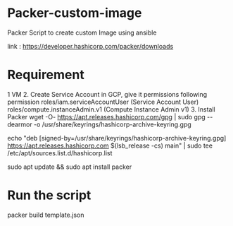# Packer-custom-image
Packer Script to create custom Image using ansible  


link : https://developer.hashicorp.com/packer/downloads

# Requirement
1 VM
2. Create Service Account in GCP, give it permissions following permission
roles/iam.serviceAccountUser (Service Account User)
roles/compute.instanceAdmin.v1 (Compute Instance Admin v1)
3. Install Packer
wget -O- https://apt.releases.hashicorp.com/gpg | sudo gpg --dearmor -o /usr/share/keyrings/hashicorp-archive-keyring.gpg

echo "deb [signed-by=/usr/share/keyrings/hashicorp-archive-keyring.gpg] https://apt.releases.hashicorp.com $(lsb_release -cs) main" | sudo tee /etc/apt/sources.list.d/hashicorp.list

sudo apt update && sudo apt install packer

# Run the script
packer build template.json
